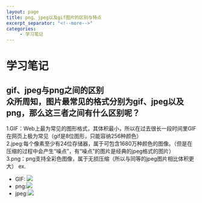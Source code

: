 ```yaml
---
layout: page
title: png、jpeg以及gif图片的区别与特点
excerpt_separator: "<!--more-->"
categories:
     - 学习笔记
---
```


# 学习笔记

## gif、jpeg与png之间的区别<br>众所周知，图片最常见的格式分别为gif、jpeg以及png，那么这三者之间有什么区别呢？

<!--more-->

 1.GIF：Web上最为常见的图形格式，其体积最小，所以在过去很长一段时间里GIF在网页上极为常见（gif是8位图形，只能容纳256种颜色）<br>2.jpeg:每个像素至少有24位存储器，属于可包含1680万种颜色的图像。（但是在压缩的过程中会产生“噪点”，有“噪点”的图片是经典的jpeg格式的图片）<br>3.png：png支持全彩色图像，属于无损压缩（所以与同等的jpeg图片相比体积更大）
 ex.
 * GIF: <img src="https://gitee.com/timem00n/jekyll-theme-basically-basic/raw/master/assets/images/notebook/nineland2.gif">
 * png:<img src="https://gitee.com/timem00n/jekyll-theme-basically-basic/raw/master/assets/images/notebook/nineland2.png">
 * jpeg:<img src="https://gitee.com/timem00n/jekyll-theme-basically-basic/raw/master/assets/images/notebook/nineland2.jpeg">